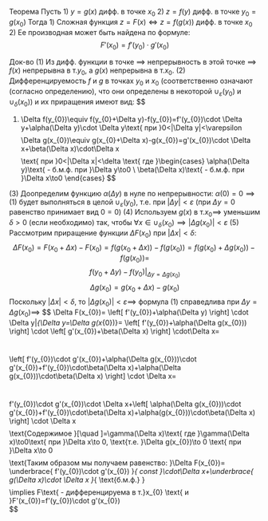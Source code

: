 Теорема
	Пусть
		1) $y=g(x)$ дифф. в точке $x_{0}$
		2) $z=f(y)$ дифф. в точке $y_{0}=g(x_{0})$
	Тогда
		1) Сложная функция $z=F(x)\iff z=f(g(x))$ дифф. в точке $x_{0}$
		2) Ее производная может быть найдена по формуле:
$$
F'(x_{0})=f'(y_{0})\cdot g'(x_{0})
$$

Док-во
	(1) Из дифф. функции в точке $\implies$ непрерывность в этой точке $\implies$ $f(x)$ непрерывна в т.$y_{0}$, а $g(x)$ непрерывна в т.$x_{0}$.
	(2) Дифференцируемость $f$ и $g$ в точках $y_{0}$ и $x_{0}$ (соответственно означают (согласно определению), что они определены в некоторой $\cup_{\varepsilon}(y_{0})$ и $\cup_{\delta}(x_{0})$) и их приращения имеют вид:
$$
1) \Delta f(y_{0})\equiv f(y_{0}+\Delta y)-f(y_{0})=f'(y_{0})\cdot \Delta y+\alpha(\Delta y)\cdot \Delta y\text{ при }0<|\Delta y|<\varepsilon
$$
$$
\Delta g(x_{0})\equiv g(x_{0}+\Delta x)-g(x_{0})=g'(x_{0})\cdot \Delta x+\beta(\Delta x)\cdot\Delta x$$
$$
\text{ при }0<|\Delta x|<\delta \text{ где }\begin{cases} \alpha(\Delta y)\text{ -  б.м.ф. при }\Delta y\to0 \\ \beta(\Delta x)\text{ - б.м.ф. при }\Delta x\to0 \end{cases}
$$

(3) Доопределим функцию $\alpha(\Delta y)$ в нуле по непрерывности: $\alpha(0)=0\implies\text{(1) будет выполняться в целой } \cup_{\varepsilon}(y_{0})$, т.е. при $|\Delta y|<\varepsilon$ (при $\Delta y=0$ равенство принимает вид $0=0$)
(4) Используем $g(x)$ в т.$x_{0}\implies$ уменьшим $\delta>0$ (если необходимо) так, чтобы $\forall x\in \cup_{\delta}(x_{0})\implies |\Delta g(x_{0})|<\varepsilon$
(5) Рассмотрим приращение функции $\Delta F(x_{0})$ при $|\Delta x|<\delta$:
$$
\Delta F(x_{0})=
F(x_{0}+\Delta x)-F(x_{0})=
f(g(x_{0}+\Delta x))-f(g(x_{0}))=
f(g(x_{0})+\Delta g(x_{0}))-f(g(x_{0}))=
$$
$$
f(y_{0}+\Delta y)-f(y_{0})|_{\Delta y=\Delta g(x_{0})}
$$
$$
\Delta g(x_{0})=
g(x_{0}+\Delta x)-g(x_{0})
$$
Поскольку $|\Delta x|<\delta$, то $|\Delta g(x_{0})|<\varepsilon \implies$ формула (1) справедлива при $\Delta y=\Delta g(x_{0})\implies$
$$
\Delta F(x_{0})=
\left[ f'(y_{0})+\alpha(\Delta y) \right] \cdot \Delta y|_{\Delta y=\Delta g(x_{0})}=
\left[ f'(y_{0})+\alpha(\Delta g(x_{0})) \right] \cdot \left[ g'(x_{0})+\beta(\Delta x) \right] \cdot\Delta x=

$$
$$
=
\left[ f'(y_{0})\cdot g'(x_{0})+\alpha(\Delta g(x_{0}))\cdot g'(x_{0})+f'(y_{0})\cdot\beta(\Delta x)+\alpha(\Delta g(x_{0}))\cdot\beta(\Delta x) \right] \cdot \Delta x=

$$
$$
=
f'(y_{0})\cdot g'(x_{0})\cdot \Delta x+\left[ \alpha(\Delta g(x_{0}))\cdot g'(x_{0})+f'(y_{0})\cdot\beta(\Delta x)+\alpha(g(x_{0}))\cdot\beta(\Delta x) \right] \cdot \Delta x
$$
$$
\text{Содержимое }[\quad ]=\gamma(\Delta x)\text{ где }\gamma(\Delta x)\to0\text{ при }\Delta x\to 0, \text{т.е. }\Delta g(x_{0})\to 0 \text{ при }\Delta x\to 0
$$
$$
\text{Таким образом мы получаем равенство: }\Delta F(x_{0})=
\underbrace{ f'(y_{0})\cdot g'(x_{0}) }_{ const }\cdot\Delta x+\underbrace{ g(\Delta x)\cdot \Delta x }_{ \text{б.м.ф.} }
$$
$$
\implies F\text{ - дифференцируема в т.}x_{0} \text{ и }F'(x_{0})=f'(y_{0})\cdot g'(x_{0})  
$$
